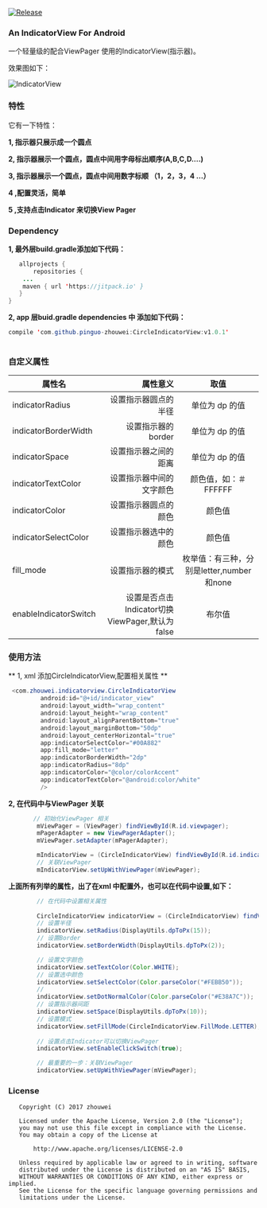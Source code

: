 [![Release](https://jitpack.io/v/pinguo-zhouwei/CircleIndicatorView.svg)](https://jitpack.io/#pinguo-zhouwei/CircleIndicatorView)
### An IndicatorView For Android 

一个轻量级的配合ViewPager 使用的IndicatorView(指示器)。

效果图如下：

![IndicatorView](indicatorView.gif)

### 特性
它有一下特性：

**1, 指示器只展示成一个圆点**

**2, 指示器展示一个圆点，圆点中间用字母标出顺序(A,B,C,D....)**

**3, 指示器展示一个圆点，圆点中间用数字标顺 （1，2，3，4 ...）**

**4 ,配置灵活，简单**

**5 ,支持点击Indicator 来切换View Pager**

### Dependency

**1, 最外层build.gradle添加如下代码：**
```java
   allprojects {
       repositories {
	...
	maven { url 'https://jitpack.io' }
   }
}
```

**2, app 层buid.gradle dependencies 中 添加如下代码：**

```java
compile 'com.github.pinguo-zhouwei:CircleIndicatorView:v1.0.1'
	
```


### 自定义属性

| 属性名      | 属性意义   |  取值  |
| --------   | -----:   | :----: |
| indicatorRadius       | 设置指示器圆点的半径     |   单位为 dp 的值   |
| indicatorBorderWidth        | 设置指示器的border      |   单位为 dp 的值     |
| indicatorSpace        | 设置指示器之间的距离      |   单位为 dp 的值     |
| indicatorTextColor        | 设置指示器中间的文字颜色      |   颜色值，如：＃FFFFFF    |
| indicatorColor        | 设置指示器圆点的颜色      |   颜色值    |
| indicatorSelectColor        | 设置指示器选中的颜色      |   颜色值    |
| fill_mode        |   设置指示器的模式    |   枚举值：有三种，分别是letter,number和none|
| enableIndicatorSwitch        | 设置是否点击Indicator切换ViewPager,默认为false      |   布尔值    |

### 使用方法

** 1, xml 添加CircleIndicatorView,配置相关属性 **

  ```java
   <com.zhouwei.indicatorview.CircleIndicatorView
           android:id="@+id/indicator_view"
           android:layout_width="wrap_content"
           android:layout_height="wrap_content"
           android:layout_alignParentBottom="true"
           android:layout_marginBottom="50dp"
           android:layout_centerHorizontal="true"
           app:indicatorSelectColor="#00A882"
           app:fill_mode="letter"
           app:indicatorBorderWidth="2dp"
           app:indicatorRadius="8dp"
           app:indicatorColor="@color/colorAccent"
           app:indicatorTextColor="@android:color/white"
           />
  ```
  
  **2, 在代码中与ViewPager 关联**
  
  ```java
         // 初始化ViewPager 相关
          mViewPager = (ViewPager) findViewById(R.id.viewpager);
          mPagerAdapter = new ViewPagerAdapter();
          mViewPager.setAdapter(mPagerAdapter);
  
          mIndicatorView = (CircleIndicatorView) findViewById(R.id.indicator_view);
          // 关联ViewPager 
          mIndicatorView.setUpWithViewPager(mViewPager);
  ```
  
  
  **上面所有列举的属性，出了在xml 中配置外，也可以在代码中设置,如下：**
  
  ```java
          // 在代码中设置相关属性
          
          CircleIndicatorView indicatorView = (CircleIndicatorView) findViewById(R.id.indicator_view3);
          // 设置半径
          indicatorView.setRadius(DisplayUtils.dpToPx(15));
          // 设置Border
          indicatorView.setBorderWidth(DisplayUtils.dpToPx(2));
  
          // 设置文字颜色
          indicatorView.setTextColor(Color.WHITE);
          // 设置选中颜色
          indicatorView.setSelectColor(Color.parseColor("#FEBB50"));
          //
          indicatorView.setDotNormalColor(Color.parseColor("#E38A7C"));
          // 设置指示器间距
          indicatorView.setSpace(DisplayUtils.dpToPx(10));
          // 设置模式
          indicatorView.setFillMode(CircleIndicatorView.FillMode.LETTER);
          
          // 设置点击Indicator可以切换ViewPager
          indicatorView.setEnableClickSwitch(true);
  
          // 最重要的一步：关联ViewPager
          indicatorView.setUpWithViewPager(mViewPager);
  ```
  
### License
  
  ```
     Copyright (C) 2017 zhouwei
  
     Licensed under the Apache License, Version 2.0 (the "License");
     you may not use this file except in compliance with the License.
     You may obtain a copy of the License at
  
         http://www.apache.org/licenses/LICENSE-2.0
  
     Unless required by applicable law or agreed to in writing, software
     distributed under the License is distributed on an "AS IS" BASIS,
     WITHOUT WARRANTIES OR CONDITIONS OF ANY KIND, either express or implied.
     See the License for the specific language governing permissions and
     limitations under the License.
  ```
  
  
